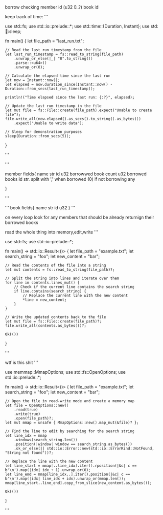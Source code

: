 borrow checking
member id (u32 0..?)
book id

keep track of time:
'''

use std::fs;
use std::io::prelude::*;
use std::time::{Duration, Instant};
use std::thread::sleep;

fn main() {
    let file_path = "last_run.txt";

    // Read the last run timestamp from the file
    let last_run_timestamp = fs::read_to_string(file_path)
        .unwrap_or_else(|_| "0".to_string())
        .parse::<u64>()
        .unwrap_or(0);

    // Calculate the elapsed time since the last run
    let now = Instant::now();
    let elapsed = now.duration_since(Instant::now() - Duration::from_secs(last_run_timestamp));

    println!("Time elapsed since the last run: {:?}", elapsed);

    // Update the last run timestamp in the file
    let mut file = fs::File::create(file_path).expect("Unable to create file");
    file.write_all(now.elapsed().as_secs().to_string().as_bytes())
        .expect("Unable to write data");

    // Sleep for demonstration purposes
    sleep(Duration::from_secs(5));
}

'''



'''

member fields{
 name str
 id u32
 borrowwed book count u32
 borrowed books id str. split with ','
 when borrowed (0) if not borrowing any
 
}

'''

'''
book fields{
 name str
 id u32
}
'''

on every loop look for any members that should be already returnign their borrowed books

read the whole thing into memory,edit,write
'''

use std::fs;
use std::io::prelude::*;

fn main() -> std::io::Result<()> {
    let file_path = "example.txt";
    let search_string = "foo";
    let new_content = "bar";

    // Read the contents of the file into a string
    let mut contents = fs::read_to_string(file_path)?;

    // Split the string into lines and iterate over them
    for line in contents.lines_mut() {
        // Check if the current line contains the search string
        if line.contains(search_string) {
            // Replace the current line with the new content
            *line = new_content;
        }
    }

    // Write the updated contents back to the file
    let mut file = fs::File::create(file_path)?;
    file.write_all(contents.as_bytes())?;

    Ok(())
}

'''

wtf is this shit
'''


use memmap::MmapOptions;
use std::fs::OpenOptions;
use std::io::prelude::*;

fn main() -> std::io::Result<()> {
    let file_path = "example.txt";
    let search_string = "foo";
    let new_content = "bar";

    // Open the file in read-write mode and create a memory map
    let file = OpenOptions::new()
        .read(true)
        .write(true)
        .open(file_path)?;
    let mut mmap = unsafe { MmapOptions::new().map_mut(&file)? };

    // Find the line to edit by searching for the search string
    let line_idx = mmap
        .windows(search_string.len())
        .position(|window| window == search_string.as_bytes())
        .ok_or_else(|| std::io::Error::new(std::io::ErrorKind::NotFound, "String not found"))?;

    // Replace the line with the new content
    let line_start = mmap[..line_idx].iter().rposition(|&c| c == b'\n').map(|idx| idx + 1).unwrap_or(0);
    let line_end = mmap[line_idx..].iter().position(|&c| c == b'\n').map(|idx| line_idx + idx).unwrap_or(mmap.len());
    mmap[line_start..line_end].copy_from_slice(new_content.as_bytes());

    Ok(())
}


'''
